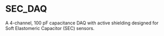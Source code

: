 # SEC_DAQ
A 4-channel, 100 pF capacitance DAQ with active shielding designed for Soft Elastomeric Capacitor (SEC) sensors.
